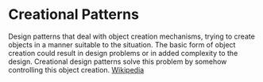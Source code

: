 # Creational Patterns

Design patterns that deal with object creation mechanisms, trying to create objects in a manner suitable to the situation. The basic form of object creation could result in design problems or in added complexity to the design. Creational design patterns solve this problem by somehow controlling this object creation. [Wikipedia](https://en.wikipedia.org/wiki/Creational_pattern)
